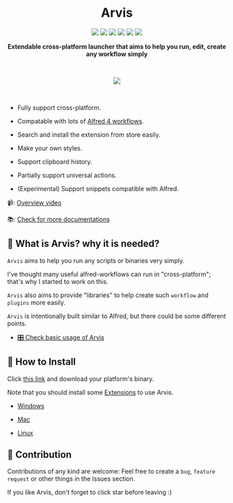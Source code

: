 <div align="center">
  <h1>Arvis</h1>
    <p>
      <img src="https://www.codefactor.io/repository/github/jopemachine/arvis/badge" />
      <img src="https://img.shields.io/github/downloads/jopemachine/arvis/total.svg" />
      <img src="https://img.shields.io/badge/License-MIT-blue.svg" />
      <img src="https://img.shields.io/badge/PRs-welcome-brightgreen.svg?style=flat" />
      <img src="https://img.shields.io/github/issues/jopemachine/arvis.svg" />
      <img src="https://badges.gitter.im/arvis-gitter/community.svg" />
    </p>
  <p>
    <b>Extendable cross-platform launcher that aims to help you run, edit, create any workflow simply</b>
  </p>
  <br>
  <p>
    <img src="https://user-images.githubusercontent.com/18283033/131144965-97a5b380-afcd-46c4-8298-55ac6b75bcce.gif" />
  </p>
  <br>
</div>

* Fully support cross-platform.

* Compatable with lots of [Alfred 4 workflows](https://www.alfredapp.com/workflows/).

* Search and install the extension from store easily.

* Make your own styles.

* Support clipboard history.

* Partially support universal actions.

* (Experimental) Support snippets compatible with Alfred.

📹: [Overview video](https://www.youtube.com/watch?v=arRfdSaGM8I)

📚: [Check for more documentations](https://jopemachine.github.io/arvis-docs/)

## 💬 What is Arvis? why it is needed?

`Arvis` aims to help you run any scripts or binaries very simply.

I've thought many useful alfred-workflows can run in "cross-platform"; that's why I started to work on this.

`Arvis` also aims to provide "libraries" to help create such `workflow` and `plugins` more easily.

`Arvis` is intentionally built similar to Alfred, but there could be some different points.

* [:control_knobs: Check basic usage of Arvis](https://jopemachine.github.io/arvis-docs/documents/basic-usage/)

## 🌈 How to Install

Click [this link](https://github.com/jopemachine/arvis/releases) and download your platform's binary.

Note that you should install some [Extensions](#take-a-look-at-useful-workflows-plugins) to use Arvis.

* [Windows](https://jopemachine.github.io/arvis-docs/documents/install/how-to-install-windows/)

* [Mac](https://jopemachine.github.io/arvis-docs/documents/install/how-to-install-mac/)

* [Linux](https://jopemachine.github.io/arvis-docs/documents/install/how-to-install-linux/)

## 🌟 Contribution

Contributions of any kind are welcome: Feel free to create a `bug`, `feature request` or other things in the Issues section.

If you like Arvis, don't forget to click star before leaving :)
